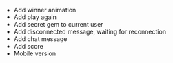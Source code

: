 - Add winner animation
- Add play again
- Add secret gem to current user
- Add disconnected message, waiting for reconnection
- Add chat message
- Add score
- Mobile version